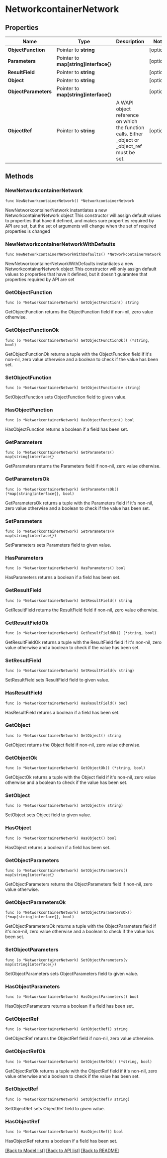 # NetworkcontainerNetwork

## Properties

Name | Type | Description | Notes
------------ | ------------- | ------------- | -------------
**ObjectFunction** | Pointer to **string** |  | [optional] 
**Parameters** | Pointer to **map[string]interface{}** |  | [optional] 
**ResultField** | Pointer to **string** |  | [optional] 
**Object** | Pointer to **string** |  | [optional] 
**ObjectParameters** | Pointer to **map[string]interface{}** |  | [optional] 
**ObjectRef** | Pointer to **string** | A WAPI object reference on which the function calls. Either _object or _object_ref must be set. | [optional] 

## Methods

### NewNetworkcontainerNetwork

`func NewNetworkcontainerNetwork() *NetworkcontainerNetwork`

NewNetworkcontainerNetwork instantiates a new NetworkcontainerNetwork object
This constructor will assign default values to properties that have it defined,
and makes sure properties required by API are set, but the set of arguments
will change when the set of required properties is changed

### NewNetworkcontainerNetworkWithDefaults

`func NewNetworkcontainerNetworkWithDefaults() *NetworkcontainerNetwork`

NewNetworkcontainerNetworkWithDefaults instantiates a new NetworkcontainerNetwork object
This constructor will only assign default values to properties that have it defined,
but it doesn't guarantee that properties required by API are set

### GetObjectFunction

`func (o *NetworkcontainerNetwork) GetObjectFunction() string`

GetObjectFunction returns the ObjectFunction field if non-nil, zero value otherwise.

### GetObjectFunctionOk

`func (o *NetworkcontainerNetwork) GetObjectFunctionOk() (*string, bool)`

GetObjectFunctionOk returns a tuple with the ObjectFunction field if it's non-nil, zero value otherwise
and a boolean to check if the value has been set.

### SetObjectFunction

`func (o *NetworkcontainerNetwork) SetObjectFunction(v string)`

SetObjectFunction sets ObjectFunction field to given value.

### HasObjectFunction

`func (o *NetworkcontainerNetwork) HasObjectFunction() bool`

HasObjectFunction returns a boolean if a field has been set.

### GetParameters

`func (o *NetworkcontainerNetwork) GetParameters() map[string]interface{}`

GetParameters returns the Parameters field if non-nil, zero value otherwise.

### GetParametersOk

`func (o *NetworkcontainerNetwork) GetParametersOk() (*map[string]interface{}, bool)`

GetParametersOk returns a tuple with the Parameters field if it's non-nil, zero value otherwise
and a boolean to check if the value has been set.

### SetParameters

`func (o *NetworkcontainerNetwork) SetParameters(v map[string]interface{})`

SetParameters sets Parameters field to given value.

### HasParameters

`func (o *NetworkcontainerNetwork) HasParameters() bool`

HasParameters returns a boolean if a field has been set.

### GetResultField

`func (o *NetworkcontainerNetwork) GetResultField() string`

GetResultField returns the ResultField field if non-nil, zero value otherwise.

### GetResultFieldOk

`func (o *NetworkcontainerNetwork) GetResultFieldOk() (*string, bool)`

GetResultFieldOk returns a tuple with the ResultField field if it's non-nil, zero value otherwise
and a boolean to check if the value has been set.

### SetResultField

`func (o *NetworkcontainerNetwork) SetResultField(v string)`

SetResultField sets ResultField field to given value.

### HasResultField

`func (o *NetworkcontainerNetwork) HasResultField() bool`

HasResultField returns a boolean if a field has been set.

### GetObject

`func (o *NetworkcontainerNetwork) GetObject() string`

GetObject returns the Object field if non-nil, zero value otherwise.

### GetObjectOk

`func (o *NetworkcontainerNetwork) GetObjectOk() (*string, bool)`

GetObjectOk returns a tuple with the Object field if it's non-nil, zero value otherwise
and a boolean to check if the value has been set.

### SetObject

`func (o *NetworkcontainerNetwork) SetObject(v string)`

SetObject sets Object field to given value.

### HasObject

`func (o *NetworkcontainerNetwork) HasObject() bool`

HasObject returns a boolean if a field has been set.

### GetObjectParameters

`func (o *NetworkcontainerNetwork) GetObjectParameters() map[string]interface{}`

GetObjectParameters returns the ObjectParameters field if non-nil, zero value otherwise.

### GetObjectParametersOk

`func (o *NetworkcontainerNetwork) GetObjectParametersOk() (*map[string]interface{}, bool)`

GetObjectParametersOk returns a tuple with the ObjectParameters field if it's non-nil, zero value otherwise
and a boolean to check if the value has been set.

### SetObjectParameters

`func (o *NetworkcontainerNetwork) SetObjectParameters(v map[string]interface{})`

SetObjectParameters sets ObjectParameters field to given value.

### HasObjectParameters

`func (o *NetworkcontainerNetwork) HasObjectParameters() bool`

HasObjectParameters returns a boolean if a field has been set.

### GetObjectRef

`func (o *NetworkcontainerNetwork) GetObjectRef() string`

GetObjectRef returns the ObjectRef field if non-nil, zero value otherwise.

### GetObjectRefOk

`func (o *NetworkcontainerNetwork) GetObjectRefOk() (*string, bool)`

GetObjectRefOk returns a tuple with the ObjectRef field if it's non-nil, zero value otherwise
and a boolean to check if the value has been set.

### SetObjectRef

`func (o *NetworkcontainerNetwork) SetObjectRef(v string)`

SetObjectRef sets ObjectRef field to given value.

### HasObjectRef

`func (o *NetworkcontainerNetwork) HasObjectRef() bool`

HasObjectRef returns a boolean if a field has been set.


[[Back to Model list]](../README.md#documentation-for-models) [[Back to API list]](../README.md#documentation-for-api-endpoints) [[Back to README]](../README.md)


